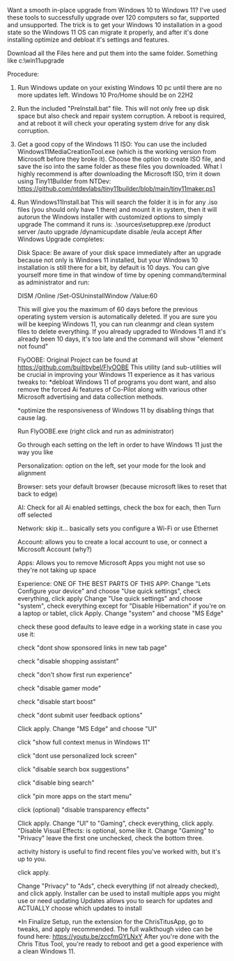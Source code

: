 Want a smooth in-place upgrade from Windows 10 to Windows 11?
I've used these tools to successfully upgrade over 120 computers so far, supported and unsupported.
The trick is to get your Windows 10 installation in a good state so the Windows 11 OS can migrate it properly,
  and after it's done installing optimize and debloat it's settings and features.

Download all the Files here and put them into the same folder.  Something like c:\win11upgrade

Procedure:
1. Run Windows update on your existing Windows 10 pc until there are no more updates left. Windows 10 Pro/Home should be on 22H2
2. Run the included "PreInstall.bat" file.  This will not only free up disk space but also check and repair system corruption.
   A reboot is required, and at reboot it will check your operating system drive for any disk corruption.
3. Get a good copy of the Windows 11 ISO:
   You can use the included Windows11MediaCreationTool.exe (which is the working version from Microsoft before they broke it).
   Choose the option to create ISO file, and save the iso into the same folder as these files you downloaded.
   What I highly recommend is after downloading the Microsoft ISO, trim it down using Tiny11Builder from NTDev:
   https://github.com/ntdevlabs/tiny11builder/blob/main/tiny11maker.ps1
5. Run Windows11Install.bat  This will search the folder it is in for any .iso files (you should only have 1 there) and mount
   it in system, then it will autorun the Windows installer with customized options to simply upgrade
   The command it runs is: .\sources\setupprep.exe /product server /auto upgrade /dynamicupdate disable /eula accept
After Windows Upgrade completes:

     Disk Space: Be aware of your disk space immediately after an upgrade because not only is Windows 11 installed,
     but your Windows 10 installation is still there for a bit, by default is 10 days.
     You can give yourself more time in that window of time by opening command/terminal as administrator and run:
   
     DISM /Online /Set-OSUninstallWindow /Value:60
   
     This will give you the maximum of 60 days before the previous operating system version is automatically deleted.
   If you are sure you will be keeping Windows 11, you can run cleanmgr and clean system files to delete everything.
   If you already upgraded to Windows 11 and it's already been 10 days, it's too late and the command will show "element not found" 

     FlyOOBE: Original Project can be found at https://github.com/builtbybel/FlyOOBE
   This utility (and sub-utilities will be crucial in improving your Windows 11 experience as it has various tweaks to:
   *debloat Windows 11 of programs you dont want, and also remove the forced Ai features of Co-Pilot along with various other Microsoft advertising and data collection methods.
   
   *optimize the responsiveness of Windows 11 by disabling things that cause lag.

   Run FlyOOBE.exe (right click and run as administrator)

   Go through each setting on the left in order to have Windows 11 just the way you like

   Personalization: option on the left, set your mode for the look and alignment

   Browser: sets your default browser (because microsoft likes to reset that back to edge)

   AI: Check for all Ai enabled settings, check the box for each, then Turn off selected

   Network: skip it... basically sets you configure a Wi-Fi or use Ethernet

   Account: allows you to create a local account to use, or connect a Microsoft Account (why?)

   Apps: Allows you to remove Microsoft Apps you might not use so they're not taking up space

   Experience: ONE OF THE BEST PARTS OF THIS APP:
       Change "Lets Configure your device" and choose "Use quick settings", check everything, click apply
       Change "Use quick settings" and choose "system", check everything except for "Disable Hibernation" if you're on a laptop or tablet, click Apply.
     Change "system" and choose "MS Edge"

   check these good defaults to leave edge in a working state in case you use it:

   check "dont show sponsored links in new tab page"

   check "disable shopping assistant"

   check "don't show first run experience"

   check "disable gamer mode"

   check "disable start boost"

   check "dont submit user feedback options"
        
   Click apply.
      Change "MS Edge" and choose "UI"

   click "show full context menus in Windows 11"

   click "dont use personalized lock screen"

   click "disable search box suggestions"

   click "disable bing search"

   click "pin more apps on the start menu"

   click (optional) "disable transparency effects"

   Click apply.
       Change "UI" to "Gaming", check everything, click apply. "Disable Visual Effects: is optional, some like it.
       Change "Gaming" to "Privacy" leave the first one unchecked, check the bottom three.

   activity history is useful to find recent files you've worked with, but it's up to you.


   click apply.

   Change "Privacy" to "Ads", check everything (if not already checked), and click apply.
Installer can be used to install multiple apps you might use or need updating
Updates allows you to search for updates and ACTUALLY choose which updates to install

   *In Finalize Setup, run the extension for the ChrisTitusApp, go to tweaks, and apply recommended.
   The full walkthough video can be found here: https://youtu.be/zccfmGYLNxY
After you're done with the Chris Titus Tool, you're ready to reboot and get a good experience with a clean Windows 11.
   
